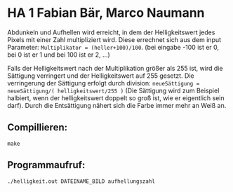 # HA 1 Fabian Bär, Marco Naumann

Abdunkeln und Aufhellen wird erreicht, in dem der Helligkeitswert jedes Pixels mit einer Zahl multipliziert wird.
Diese errechnet sich aus dem input Parameter: `Multiplikator = (heller+100)/100`. (bei eingabe -100 ist er 0, bei 0 ist er 1 und bei 100 ist er 2, ...)  

Falls der Helligkeitswert nach der Multiplikation größer als 255 ist, wird die Sättigung verringert und der Helligkeitswert auf 255 gesetzt.
Die verringerung der Sättigung erfolgt durch division: `neueSättigung = neueSättigung/( helligkeitswert/255 )` (Die Sättigung wird zum Beispiel halbiert, wenn der helligkeitswert doppelt so groß ist, wie er eigentlich sein darf). Durch die Entsättigung nähert sich die Farbe immer mehr an Weiß an.

## Compillieren:

`make`

## Programmaufruf:

`./helligkeit.out DATEINAME_BILD aufhellungszahl`
